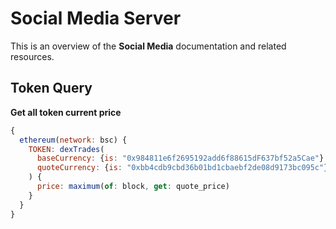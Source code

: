 <h1>Social Media Server</h1>

This is an overview of the <b>Social Media</b> documentation and related resources.

<h2>Token Query</h2>


<b>Get all token current price </b>
```javascript
{
  ethereum(network: bsc) {
    TOKEN: dexTrades(
      baseCurrency: {is: "0x984811e6f2695192add6f88615dF637bf52a5Cae"}
      quoteCurrency: {is: "0xbb4cdb9cbd36b01bd1cbaebf2de08d9173bc095c"}
    ) {
      price: maximum(of: block, get: quote_price)
    }
  }
}
```


